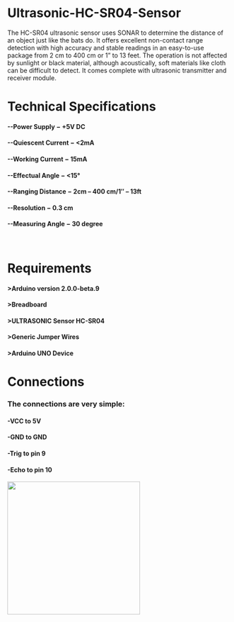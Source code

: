# Ultrasonic-HC-SR04-Sensor
The HC-SR04 ultrasonic sensor uses SONAR to determine the distance of an object just like the bats do. It offers excellent non-contact range detection with high accuracy and stable readings in an easy-to-use package from 2 cm to 400 cm or 1” to 13 feet.  The operation is not affected by sunlight or black material, although acoustically, soft materials like cloth can be difficult to detect. It comes complete with ultrasonic transmitter and receiver module.

# Technical Specifications
#### --Power Supply − +5V DC
#### --Quiescent Current − <2mA
#### --Working Current − 15mA
#### --Effectual Angle − <15°
#### --Ranging Distance − 2cm – 400 cm/1″ – 13ft
#### --Resolution − 0.3 cm
#### --Measuring Angle − 30 degree
<br>

# Requirements

#### >Arduino version 2.0.0-beta.9
#### >Breadboard
#### >ULTRASONIC Sensor HC-SR04
#### >Generic Jumper Wires
#### >Arduino UNO Device

# Connections

### The connections are very simple:

#### -VCC to 5V
#### -GND to GND
#### -Trig to pin 9
#### -Echo to pin 10

<img src="https://www.google.co.in/imgres?imgurl=https%3A%2F%2Fe0.365dm.com%2F21%2F08%2F768x432%2Fskysports-romelu-lukaku-chelsea_5475742.jpg%3F20210811181854&imgrefurl=https%3A%2F%2Fwww.skysports.com%2Ffootball%2Fnews%2F11668%2F12383765%2Fromelu-lukakus-chelsea-role-under-thomas-tuchel-arsenal-beware-but-this-striker-is-much-more-than-a-bully&tbnid=mQ6onigAegFikM&vet=12ahUKEwjwkc3k4rryAhVxhuYKHXNXB7kQMygCegUIARDRAQ..i&docid=r50bPCTB2KBJwM&w=768&h=432&itg=1&q=chelsea&ved=2ahUKEwjwkc3k4rryAhVxhuYKHXNXB7kQMygCegUIARDRAQ" hieght="300px" Width="300px">


